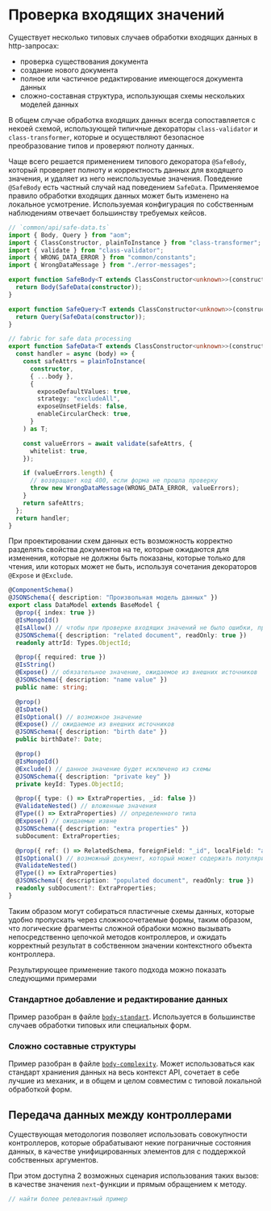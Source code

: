 # Проверка входящих значений

Существует несколько типовых случаев обработки входящих данных в http-запросах:

- проверка существования документа
- создание нового документа
- полное или частичное редактирование имеющегося документа данных
- сложно-составная структура, использующая схемы нескольких моделей данных

В общем случае обработка входящих данных всегда сопоставляется с некоей схемой, использующей
типичные декораторы `class-validator` и `class-transformer`, которые и осуществляют безопасное
преобразование типов и проверяют полноту данных.

Чаще всего решается применением типового декоратора `@SafeBody`, который проверяет полноту и корректность
данных для входящего значения, и удаляет из него неиспользуемые значения.
Поведение `@SafeBody` есть частный случай над поведением `SafeData`. Применяемое правило обработки входящих
данных может быть изменено на локальное усмотрение. Используемая конфигурация по собственным наблюдениям
отвечает большинству требуемых кейсов.

```ts
// `common/api/safe-data.ts`
import { Body, Query } from "aom";
import { ClassConstructor, plainToInstance } from "class-transformer";
import { validate } from "class-validator";
import { WRONG_DATA_ERROR } from "common/constants";
import { WrongDataMessage } from "./error-messages";

export function SafeBody<T extends ClassConstructor<unknown>>(constructor: T): ParameterDecorator {
  return Body(SafeData(constructor));
}

export function SafeQuery<T extends ClassConstructor<unknown>>(constructor: T): ParameterDecorator {
  return Query(SafeData(constructor));
}

// fabric for safe data processing
export function SafeData<T extends ClassConstructor<unknown>>(constructor: T): Function {
  const handler = async (body) => {
    const safeAttrs = plainToInstance(
      constructor,
      { ...body },
      {
        exposeDefaultValues: true,
        strategy: "excludeAll",
        exposeUnsetFields: false,
        enableCircularCheck: true,
      }
    ) as T;

    const valueErrors = await validate(safeAttrs, {
      whitelist: true,
    });

    if (valueErrors.length) {
      // возвращает код 400, если форма не прошла проверку
      throw new WrongDataMessage(WRONG_DATA_ERROR, valueErrors);
    }
    return safeAttrs;
  };
  return handler;
}
```

При проектировании схем данных есть возможность корректно разделять свойства документов на те, которые ожидаются
для изменения, которые не должны быть показаны, которые только для чтения, или которых может не быть, используя
сочетания декораторов `@Expose` и `@Exclude`.

```ts
@ComponentSchema()
@JSONSchema({ description: "Произвольная модель данных" })
export class DataModel extends BaseModel {
  @prop({ index: true })
  @IsMongoId()
  @IsAllow() // чтобы при проверке входящих значений не было ошибки, примем любое из значений, так как его все-равно не будет в результате
  @JSONSchema({ description: "related document", readOnly: true })
  readonly attrId: Types.ObjectId;

  @prop({ required: true })
  @IsString()
  @Expose() // обязательное значение, ожидаемое из внешних источников
  @JSONSchema({ description: "name value" })
  public name: string;

  @prop()
  @IsDate()
  @IsOptional() // возможное значение
  @Expose() // ожидаемое из внешних источников
  @JSONSchema({ description: "birth date" })
  public birthDate?: Date;

  @prop()
  @IsMongoId()
  @Exclude() // данное значение будет исключено из схемы
  @JSONSchema({ description: "private key" })
  private keyId: Types.ObjectId;

  @prop({ type: () => ExtraProperties, _id: false })
  @ValidateNested() // вложенные значения
  @Type(() => ExtraProperties) // определенного типа
  @Expose() // ожидаемые извне
  @JSONSchema({ description: "extra properties" })
  subDocument: ExtraProperties;

  @prop({ ref: () => RelatedSchema, foreignField: "_id", localField: "attrId", justOne: true })
  @IsOptional() // возможный документ, который может содержать популяризированую информацию
  @ValidateNested()
  @Type(() => ExtraProperties)
  @JSONSchema({ description: "populated document", readOnly: true })
  readonly subDocument?: ExtraProperties;
}
```

Таким образом могут собираться пластичные схемы данных, которые удобно пропускать через сложносочетаемые
формы, таким образом, что логические фрагменты сложной обрабоки можно вызывать непосредственно цепочкой
методов контроллеров, и ожидать корректный результат в собственном значении контекстного объекта контроллера.

Результирующее применение такого подхода можно показать следующими примерами

### Стандартное добавление и редактирование данных

Пример разобран в файле [`body-standart`](./body-standart.md).
Используется в большинстве случаев обработки типовых или специальных форм.

### Сложно составные структуры

Пример разобран в файле [`body-complexity`](./body-complexity.md).
Может использоваться как стандарт храниения данных на весь контекст API, сочетает в себе лучшие из
механик, и в общем и целом совместим с типовой локальной обработкой форм.

## Передача данных между контроллерами

Существующая методология позволяет использовать совокупности контроллеров, которые обрабатывают некие
пограничные состояния данных, в качестве унифицированных элементов для с поддержкой собственных аргументов.

При этом доступна 2 возможных сценария использования таких вызов: в качестве значения `next`-функции
и прямым обращением к методу.

```ts
// найти более релевантный пример
```
